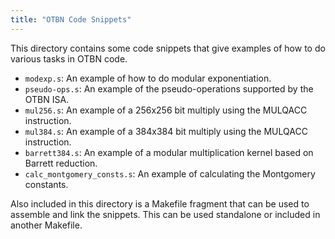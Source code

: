 ```yaml
---
title: "OTBN Code Snippets"
---
```


This directory contains some code snippets that give examples of how
to do various tasks in OTBN code.

- `modexp.s`: An example of how to do modular exponentiation.
- `pseudo-ops.s`: An example of the pseudo-operations supported by the OTBN ISA.
- `mul256.s`: An example of a 256x256 bit multiply using the MULQACC
  instruction.
- `mul384.s`: An example of a 384x384 bit multiply using the MULQACC
  instruction.
- `barrett384.s`: An example of a modular multiplication kernel based on
  Barrett reduction.
- `calc_montgomery_consts.s`: An example of calculating the Montgomery constants.

Also included in this directory is a Makefile fragment that can be
used to assemble and link the snippets. This can be used standalone or
included in another Makefile.
